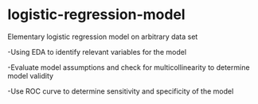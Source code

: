 # logistic-regression-model
Elementary logistic regression model on arbitrary data set

-Using EDA to identify relevant variables for the model

-Evaluate model assumptions and check for multicollinearity to determine model validity

-Use ROC curve to determine sensitivity and specificity of the model
